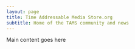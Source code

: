 ```yaml
---
layout: page
title: Time Addressable Media Store.org
subtitle: Home of the TAMS community and news
---
```


Main content goes here
